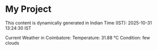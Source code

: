 # My Project

This content is dynamically generated in Indian Time (IST): 2025-10-31 13:24:30 IST


Current Weather in Coimbatore:
Temperature: 31.88 °C
Condition: few clouds
